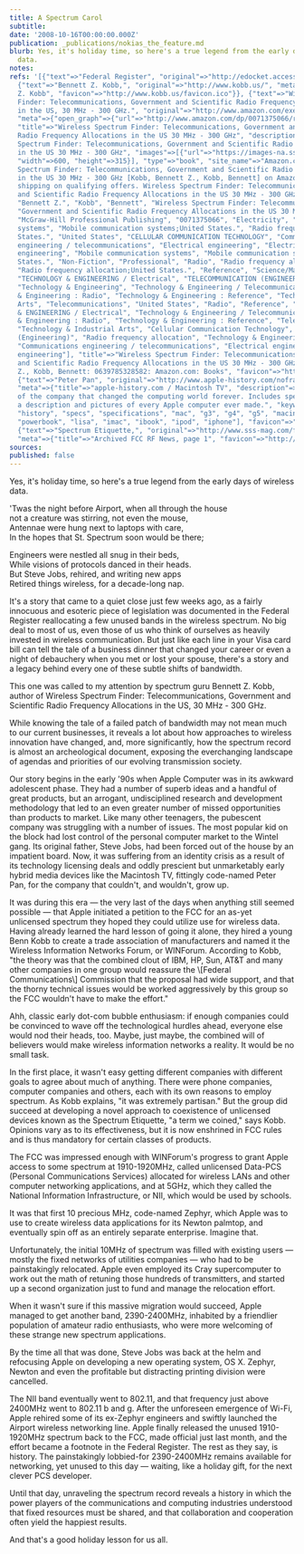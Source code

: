 ```yaml
---
title: A Spectrum Carol
subtitle: 
date: '2008-10-16T00:00:00.000Z'
publication: _publications/nokias_the_feature.md
blurb: Yes, it's holiday time, so here's a true legend from the early days of wireless
  data.
notes: 
refs: '[{"text"=>"Federal Register", "original"=>"http://edocket.access.gpo.gov/2004/pdf/04-23835.pdf"},
  {"text"=>"Bennett Z. Kobb,", "original"=>"http://www.kobb.us/", "meta"=>{"title"=>"Bennett
  Z. Kobb", "favicon"=>"http://www.kobb.us/favicon.ico"}}, {"text"=>"Wireless Spectrum
  Finder: Telecommunications, Government and Scientific Radio Frequency Allocations
  in the US, 30 MHz - 300 GHz.", "original"=>"http://www.amazon.com/exec/obidos/tg/detail/-/0071375066/qid=1074477719",
  "meta"=>{"open_graph"=>{"url"=>"http://www.amazon.com/dp/0071375066/ref=tsm_1_fb_lk",
  "title"=>"Wireless Spectrum Finder: Telecommunications, Government and Scientific
  Radio Frequency Allocations in the US 30 MHz - 300 GHz", "description"=>"Wireless
  Spectrum Finder: Telecommunications, Government and Scientific Radio Frequency Allocations
  in the US 30 MHz - 300 GHz", "images"=>[{"url"=>"https://images-na.ssl-images-amazon.com/images/I/514Jzk3VGFL._SR600%2c315_PIWhiteStrip%2cBottomLeft%2c0%2c35_PIStarRatingTWOANDHALF%2cBottomLeft%2c360%2c-6_SR600%2c315_SCLZZZZZZZ_.jpg",
  "width"=>600, "height"=>315}], "type"=>"book", "site_name"=>"Amazon.com"}, "description"=>"Wireless
  Spectrum Finder: Telecommunications, Government and Scientific Radio Frequency Allocations
  in the US 30 MHz - 300 GHz [Kobb, Bennett Z., Kobb, Bennett] on Amazon.com. *FREE*
  shipping on qualifying offers. Wireless Spectrum Finder: Telecommunications, Government
  and Scientific Radio Frequency Allocations in the US 30 MHz - 300 GHz", "keywords"=>["Kobb",
  "Bennett Z.", "Kobb", "Bennett", "Wireless Spectrum Finder: Telecommunications",
  "Government and Scientific Radio Frequency Allocations in the US 30 MHz - 300 GHz",
  "McGraw-Hill Professional Publishing", "0071375066", "Electricity", "Mobile communication
  systems", "Mobile communication systems;United States.", "Radio frequency allocation;United
  States.", "United States", "CELLULAR COMMUNICATION TECHNOLOGY", "Communications
  engineering / telecommunications", "Electrical engineering", "Electricity", "Electronics
  engineering", "Mobile communication systems", "Mobile communication systems;United
  States.", "Non-Fiction", "Professional", "Radio", "Radio frequency allocation",
  "Radio frequency allocation;United States.", "Reference", "Science/Math", "Science/Mathematics",
  "TECHNOLOGY & ENGINEERING / Electrical", "TELECOMMUNICATION (ENGINEERING)", "TEXT",
  "Technology & Engineering", "Technology & Engineering / Telecommunications", "Technology
  & Engineering : Radio", "Technology & Engineering : Reference", "Technology & Industrial
  Arts", "Telecommunications", "United States", "Radio", "Reference", "TECHNOLOGY
  & ENGINEERING / Electrical", "Technology & Engineering / Telecommunications", "Technology
  & Engineering : Radio", "Technology & Engineering : Reference", "Telecommunications",
  "Technology & Industrial Arts", "Cellular Communication Technology", "Telecommunication
  (Engineering)", "Radio frequency allocation", "Technology & Engineering", "Science/Mathematics",
  "Communications engineering / telecommunications", "Electrical engineering", "Electronics
  engineering"], "title"=>"Wireless Spectrum Finder: Telecommunications, Government
  and Scientific Radio Frequency Allocations in the US 30 MHz - 300 GHz: Kobb, Bennett
  Z., Kobb, Bennett: 0639785328582: Amazon.com: Books", "favicon"=>"http://www.amazon.com/favicon.ico"}},
  {"text"=>"Peter Pan", "original"=>"http://www.apple-history.com/noframes/body.php?page=gallery&model=tv",
  "meta"=>{"title"=>"apple-history.com / Macintosh TV", "description"=>"A brief history
  of the company that changed the computing world forever. Includes specifications,
  a description and pictures of every Apple computer ever made.", "keywords"=>["apple",
  "history", "specs", "specifications", "mac", "g3", "g4", "g5", "macintosh", "powermac",
  "powerbook", "lisa", "imac", "ibook", "ipod", "iphone"], "favicon"=>"http://www.apple-history.com/favicon.ico"}},
  {"text"=>"Spectrum Etiquette,", "original"=>"http://www.sss-mag.com/fccarchive.html",
  "meta"=>{"title"=>"Archived FCC RF News, page 1", "favicon"=>"http://www.sss-mag.com/favicon.ico"}}]'
sources: 
published: false
---
```

Yes, it's holiday time, so here's a true legend from the early days of wireless data.

  
'Twas the night before Airport, when all through the house  
not a creature was stirring, not even the mouse,  
Antennae were hung next to laptops with care,  
In the hopes that St. Spectrum soon would be there;

Engineers were nestled all snug in their beds,  
While visions of protocols danced in their heads.  
But Steve Jobs, rehired, and writing new apps  
Retired things wireless, for a decade-long nap.

It's a story that came to a quiet close just few weeks ago, as a fairly innocuous and esoteric piece of legislation was documented in the Federal Register reallocating a few unused bands in the wireless spectrum. No big deal to most of us, even those of us who think of ourselves as heavily invested in wireless communication. But just like each line in your Visa card bill can tell the tale of a business dinner that changed your career or even a night of debauchery when you met or lost your spouse, there's a story and a legacy behind every one of these subtle shifts of bandwidth.

This one was called to my attention by spectrum guru Bennett Z. Kobb, author of Wireless Spectrum Finder: Telecommunications, Government and Scientific Radio Frequency Allocations in the US, 30 MHz - 300 GHz.

While knowing the tale of a failed patch of bandwidth may not mean much to our current businesses, it reveals a lot about how approaches to wireless innovation have changed, and, more significantly, how the spectrum record is almost an archeological document, exposing the everchanging landscape of agendas and priorities of our evolving transmission society.

Our story begins in the early '90s when Apple Computer was in its awkward adolescent phase. They had a number of superb ideas and a handful of great products, but an arrogant, undisciplined research and development methodology that led to an even greater number of missed opportunities than products to market. Like many other teenagers, the pubescent company was struggling with a number of issues. The most popular kid on the block had lost control of the personal computer market to the Wintel gang. Its original father, Steve Jobs, had been forced out of the house by an impatient board. Now, it was suffering from an identity crisis as a result of its technology licensing deals and oddly prescient but unmarketably early hybrid media devices like the Macintosh TV, fittingly code-named Peter Pan, for the company that couldn't, and wouldn't, grow up.

It was during this era — the very last of the days when anything still seemed possible — that Apple initiated a petition to the FCC for an as-yet unlicensed spectrum they hoped they could utilize use for wireless data. Having already learned the hard lesson of going it alone, they hired a young Benn Kobb to create a trade association of manufacturers and named it the Wireless Information Networks Forum, or WINForum. According to Kobb, "the theory was that the combined clout of IBM, HP, Sun, AT&T and many other companies in one group would reassure the \\[Federal Communications\\] Commission that the proposal had wide support, and that the thorny technical issues would be worked aggressively by this group so the FCC wouldn't have to make the effort."

Ahh, classic early dot-com bubble enthusiasm: if enough companies could be convinced to wave off the technological hurdles ahead, everyone else would nod their heads, too. Maybe, just maybe, the combined will of believers would make wireless information networks a reality. It would be no small task.

In the first place, it wasn't easy getting different companies with different goals to agree about much of anything. There were phone companies, computer companies and others, each with its own reasons to employ spectrum. As Kobb explains, "it was extremely partisan." But the group did succeed at developing a novel approach to coexistence of unlicensed devices known as the Spectrum Etiquette, "a term we coined," says Kobb. Opinions vary as to its effectiveness, but it is now enshrined in FCC rules and is thus mandatory for certain classes of products.

The FCC was impressed enough with WINForum's progress to grant Apple access to some spectrum at 1910-1920MHz, called unlicensed Data-PCS (Personal Communications Services) allocated for wireless LANs and other computer networking applications, and at 5GHz, which they called the National Information Infrastructure, or NII, which would be used by schools.

It was that first 10 precious MHz, code-named Zephyr, which Apple was to use to create wireless data applications for its Newton palmtop, and eventually spin off as an entirely separate enterprise. Imagine that.

Unfortunately, the initial 10MHz of spectrum was filled with existing users — mostly the fixed networks of utilities companies — who had to be painstakingly relocated. Apple even employed its Cray supercomputer to work out the math of retuning those hundreds of transmitters, and started up a second organization just to fund and manage the relocation effort.

When it wasn't sure if this massive migration would succeed, Apple managed to get another band, 2390-2400MHz, inhabited by a friendlier population of amateur radio enthusiasts, who were more welcoming of these strange new spectrum applications.

By the time all that was done, Steve Jobs was back at the helm and refocusing Apple on developing a new operating system, OS X. Zephyr, Newton and even the profitable but distracting printing division were cancelled.

The NII band eventually went to 802.11, and that frequency just above 2400MHz went to 802.11 b and g. After the unforeseen emergence of Wi-Fi, Apple rehired some of its ex-Zephyr engineers and swiftly launched the Airport wireless networking line. Apple finally released the unused 1910-1920MHz spectrum back to the FCC, made official just last month, and the effort became a footnote in the Federal Register. The rest as they say, is history. The painstakingly lobbied-for 2390-2400MHz remains available for networking, yet unused to this day — waiting, like a holiday gift, for the next clever PCS developer.

Until that day, unraveling the spectrum record reveals a history in which the power players of the communications and computing industries understood that fixed resources must be shared, and that collaboration and cooperation often yield the happiest results.

And that's a good holiday lesson for us all.

